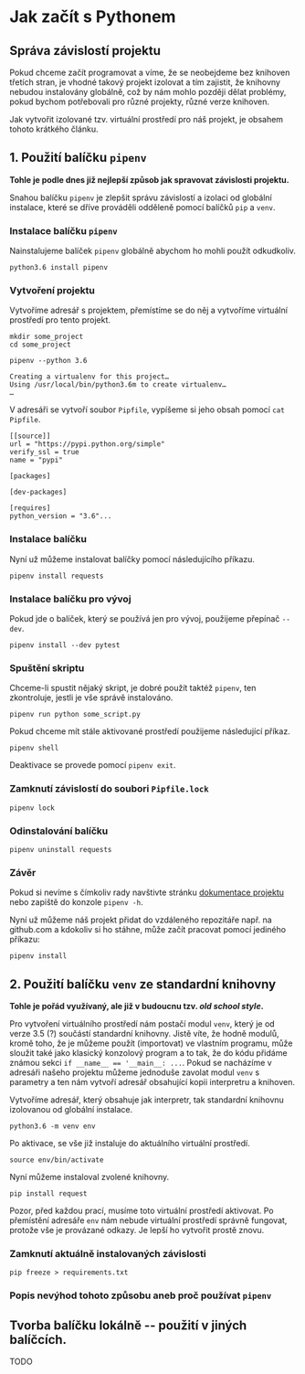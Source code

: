# Jak začít s Pythonem

## Správa závislostí projektu

Pokud chceme začít programovat a víme, že se neobejdeme bez knihoven třetích stran, je vhodné takový projekt izolovat a tím zajistit, že knihovny nebudou instalovány globálně, což by nám mohlo později dělat problémy, pokud bychom potřebovali pro různé projekty, různé verze knihoven. 

Jak vytvořit izolované tzv. virtuální prostředí pro náš projekt, je obsahem tohoto krátkého článku.

## 1. Použití balíčku `pipenv`

**Tohle je podle dnes již nejlepší způsob jak spravovat závislosti projektu.**

Snahou balíčku `pipenv` je zlepšit správu závislostí a izolaci od globální instalace, které se dříve prováděli odděleně pomocí balíčků `pip` a `venv`.

### Instalace balíčku `pipenv`

Nainstalujeme balíček `pipenv` globálně abychom ho mohli použít odkudkoliv.

    python3.6 install pipenv

### Vytvoření projektu

Vytvoříme adresář s projektem, přemístíme se do něj a vytvoříme virtuální prostředí pro tento projekt.
    
    mkdir some_project
    cd some_project

    pipenv --python 3.6 

    Creating a virtualenv for this project…
    Using /usr/local/bin/python3.6m to create virtualenv…
    …

V adresáři se vytvoří soubor `Pipfile`, vypíšeme si jeho obsah pomocí `cat Pipfile`.

    [[source]]
    url = "https://pypi.python.org/simple"
    verify_ssl = true
    name = "pypi"

    [packages]

    [dev-packages]

    [requires]
    python_version = "3.6"...

### Instalace balíčku 

Nyní už můžeme instalovat balíčky pomocí následujícího příkazu.

    pipenv install requests


### Instalace balíčku pro vývoj

Pokud jde o balíček, který se používá jen pro vývoj, použijeme přepínač `--dev`.

    pipenv install --dev pytest

### Spuštění skriptu

Chceme-li spustit nějaký skript, je dobré použít taktéž `pipenv`, ten zkontroluje, jestli je vše správě instalováno.

    pipenv run python some_script.py

Pokud chceme mít stále aktivované prostředí použijeme následující příkaz.

    pipenv shell

Deaktivace se provede pomocí `pipenv exit`.

### Zamknutí závislostí do soubori `Pipfile.lock`

    pipenv lock

### Odinstalování balíčku

    pipenv uninstall requests

### Závěr

Pokud si nevíme s čímkoliv rady navštivte stránku [dokumentace projektu](https://docs.pipenv.org/) nebo zapiště do konzole `pipenv -h`. 

Nyní už můžeme náš projekt přidat do vzdáleného repozitáře např. na github.com a kdokoliv si ho stáhne, může začít pracovat pomocí jediného příkazu:

    pipenv install


## 2. Použití balíčku `venv` ze standardní knihovny

**Tohle je pořád využívaný, ale již v budoucnu tzv. *old school style*.**

Pro vytvoření virtuálního prostředí nám postačí modul `venv`, který je od verze 3.5 (?) součástí standardní knihovny. Jistě víte, že hodně modulů, kromě toho, že je můžeme použít (importovat) ve vlastním programu, může sloužit také jako klasický konzolový program a to tak, že do kódu přidáme známou sekci `if __name__ == '__main__: ...`. Pokud se nacházíme v adresáři našeho projektu můžeme jednoduše zavolat modul `venv` s parametry a ten nám vytvoří adresář obsahující kopii interpretru a knihoven.


Vytvoříme adresář, který obsahuje jak interpretr, tak standardní knihovnu izolovanou od globální instalace.

    python3.6 -m venv env

Po aktivace, se vše již instaluje do aktuálního virtuální prostředí.

    source env/bin/activate

Nyní můžeme instaloval zvolené knihovny.

    pip install request

Pozor, před každou prací, musíme toto virtuální prostředí aktivovat. Po přemístění adresáře `env` nám nebude virtuální prostředí správně fungovat, protože vše je provázané odkazy. Je lepší ho vytvořit prostě znovu.

### Zamknutí aktuálně instalovaných závislosti

    pip freeze > requirements.txt

### Popis nevýhod tohoto způsobu aneb proč používat `pipenv`


## Tvorba  balíčku lokálně -- použití  v jiných balíčcích.
TODO